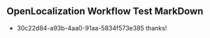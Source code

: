 ## OpenLocalization Workflow Test MarkDown
* 30c22d84-a93b-4aa0-91aa-5834f573e385 
thanks!<!--HONumber=Mar16_HO5-->
